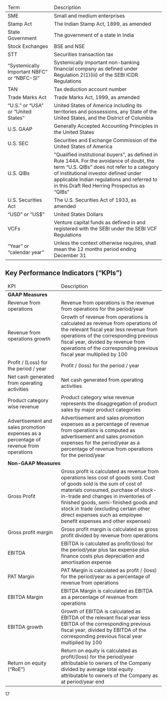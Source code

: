 <table><thead><tr><td>Term</td><td>Description</td></tr></thead><tbody><tr><td>SME</td><td>Small and medium enterprises</td></tr><tr><td>Stamp Act</td><td>The Indian Stamp Act, 1899, as amended</td></tr><tr><td>State Government</td><td>The government of a state in India</td></tr><tr><td>Stock Exchanges</td><td>BSE and NSE</td></tr><tr><td>STT</td><td>Securities transaction tax</td></tr><tr><td>“Systemically Important NBFC” or “NBFC-SI”</td><td>Systemically important non-banking financial company as defined under Regulation 2(1)(iii) of the SEBI ICDR Regulations</td></tr><tr><td>TAN</td><td>Tax deduction account number</td></tr><tr><td>Trade Marks Act</td><td>Trade Marks Act, 1999, as amended</td></tr><tr><td>“U.S.” or “USA” or “United States”</td><td>United States of America including its territories and possessions, any State of the United States, and the District of Columbia</td></tr><tr><td>U.S. GAAP</td><td>Generally Accepted Accounting Principles in the United States</td></tr><tr><td>U.S. SEC</td><td>Securities and Exchange Commission of the United States of America</td></tr><tr><td>U.S. QIBs</td><td>“Qualified institutional buyers”, as defined in Rule 144A. For the avoidance of doubt, the term “U.S. QIBs” does not refer to a category of institutional investor defined under applicable Indian regulations and referred to in this Draft Red Herring Prospectus as “QIBs”</td></tr><tr><td>U.S. Securities Act</td><td>The U.S. Securities Act of 1933, as amended</td></tr><tr><td>“USD” or “US$”</td><td>United States Dollars</td></tr><tr><td>VCFs</td><td>Venture capital funds as defined in and registered with the SEBI under the SEBI VCF Regulations</td></tr><tr><td>“Year” or “calendar year”</td><td>Unless the context otherwise requires, shall mean the 12 months period ending December 31</td></tr></tbody></table>

## Key Performance Indicators (“KPIs”)

<table><thead><tr><td>KPI</td><td>Description</td></tr></thead><tbody><tr><td colspan="2"><strong>GAAP Measures</strong></td></tr><tr><td>Revenue from operations</td><td>Revenue from operations is the revenue from operations for the period/year</td></tr><tr><td>Revenue from operations growth</td><td>Growth of revenue from operations is calculated as revenue from operations of the relevant fiscal year less revenue from operations of the corresponding previous fiscal year, divided by revenue from operations of the corresponding previous fiscal year multiplied by 100</td></tr><tr><td>Profit / (Loss) for the period / year</td><td>Profit / (loss) for the period / year</td></tr><tr><td>Net cash generated from operating activities</td><td>Net cash generated from operating activities</td></tr><tr><td>Product category wise revenue</td><td>Product category wise revenue represents the disaggregation of product sales by major product categories</td></tr><tr><td>Advertisement and sales promotion expenses as a percentage of revenue from operations</td><td>Advertisement and sales promotion expenses as a percentage of revenue from operations is computed as advertisement and sales promotion expenses for the period/year as a percentage of revenue from operations for the period/year</td></tr><tr><td colspan="2"><strong>Non-GAAP Measures</strong></td></tr><tr><td>Gross Profit</td><td>Gross profit is calculated as revenue from operations less cost of goods sold. Cost of goods sold is the sum of cost of materials consumed, purchase of stock-in-trade and changes in inventories of finished goods, semi-finished goods and stock in trade (excluding certain other direct expenses such as employee benefit expenses and other expenses)</td></tr><tr><td>Gross profit margin</td><td>Gross profit margin is calculated as gross profit divided by revenue from operations</td></tr><tr><td>EBITDA</td><td>EBITDA is calculated as profit/(loss) for the period/year plus tax expense plus finance costs plus depreciation and amortisation expense</td></tr><tr><td>PAT Margin</td><td>PAT Margin is calculated as profit / (loss) for the period/year as a percentage of revenue from operations</td></tr><tr><td>EBITDA Margin</td><td>EBITDA Margin is calculated as EBITDA as a percentage of revenue from operations</td></tr><tr><td>EBITDA growth</td><td>Growth of EBITDA is calculated as EBITDA of the relevant fiscal year less EBITDA of the corresponding previous fiscal year, divided by EBITDA of the corresponding previous fiscal year multiplied by 100</td></tr><tr><td>Return on equity (“RoE”)</td><td>Return on equity is calculated as profit/(loss) for the period/year attributable to owners of the Company divided by average total equity attributable to owners of the Company as at period/year end</td></tr></tbody></table>

17